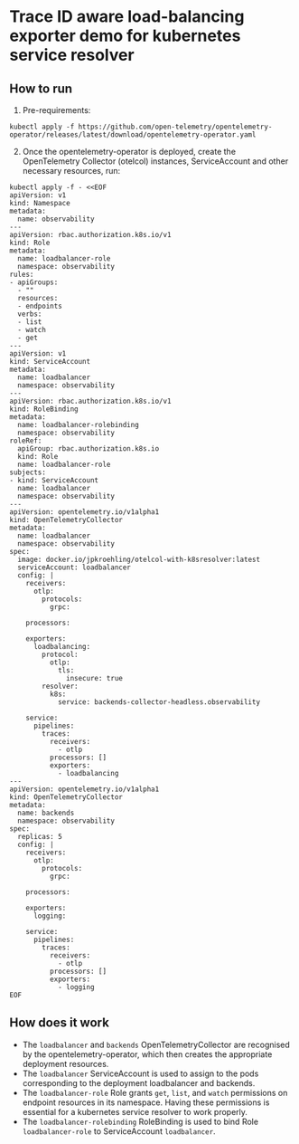 # Trace ID aware load-balancing exporter demo for kubernetes service resolver

## How to run

1. Pre-requirements:
```shell
kubectl apply -f https://github.com/open-telemetry/opentelemetry-operator/releases/latest/download/opentelemetry-operator.yaml
```

2. Once the opentelemetry-operator is deployed, create the OpenTelemetry Collector (otelcol) instances, ServiceAccount and other necessary resources, run:
```shell
kubectl apply -f - <<EOF
apiVersion: v1
kind: Namespace
metadata:
  name: observability
---
apiVersion: rbac.authorization.k8s.io/v1
kind: Role
metadata:
  name: loadbalancer-role
  namespace: observability
rules:
- apiGroups:
  - ""
  resources:
  - endpoints
  verbs:
  - list
  - watch
  - get
---
apiVersion: v1
kind: ServiceAccount
metadata:
  name: loadbalancer
  namespace: observability
---
apiVersion: rbac.authorization.k8s.io/v1
kind: RoleBinding
metadata:
  name: loadbalancer-rolebinding
  namespace: observability
roleRef:
  apiGroup: rbac.authorization.k8s.io
  kind: Role
  name: loadbalancer-role
subjects:
- kind: ServiceAccount
  name: loadbalancer
  namespace: observability
---
apiVersion: opentelemetry.io/v1alpha1
kind: OpenTelemetryCollector
metadata:
  name: loadbalancer
  namespace: observability
spec:
  image: docker.io/jpkroehling/otelcol-with-k8sresolver:latest
  serviceAccount: loadbalancer
  config: |
    receivers:
      otlp:
        protocols:
          grpc:

    processors:

    exporters:
      loadbalancing:
        protocol:
          otlp:
            tls:
              insecure: true
        resolver:
          k8s:
            service: backends-collector-headless.observability

    service:
      pipelines:
        traces:
          receivers:
            - otlp
          processors: []
          exporters:
            - loadbalancing
---
apiVersion: opentelemetry.io/v1alpha1
kind: OpenTelemetryCollector
metadata:
  name: backends
  namespace: observability
spec:
  replicas: 5
  config: |
    receivers:
      otlp:
        protocols:
          grpc:

    processors:

    exporters:
      logging:

    service:
      pipelines:
        traces:
          receivers:
            - otlp
          processors: []
          exporters:
            - logging
EOF
```

## How does it work
- The `loadbalancer` and `backends` OpenTelemetryCollector are recognised by the opentelemetry-operator, which then creates the appropriate deployment resources.
- The `loadbalancer` ServiceAccount is used to assign to the pods corresponding to the deployment loadbalancer and backends.
- The `loadbalancer-role` Role grants `get`, `list`, and `watch` permissions on endpoint resources in its namespace. Having these permissions is essential for a kubernetes service resolver to work properly.
- The `loadbalancer-rolebinding` RoleBinding is used to bind Role `loadbalancer-role` to ServiceAccount `loadbalancer`.